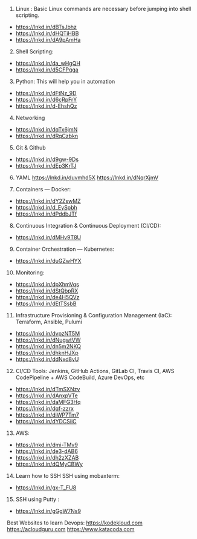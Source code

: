 1) Linux :
Basic Linux commands are necessary before jumping into shell scripting.
* https://lnkd.in/dBTsJbhz
* https://lnkd.in/dHQTiHBB
* https://lnkd.in/dA9pAmHa

2. Shell Scripting:
* https://lnkd.in/da_wHgQH
* https://lnkd.in/d5CFPgga

3. Python: This will help you in automation
* https://lnkd.in/dFtNz_9D
* https://lnkd.in/d6cRpFrY 
* https://lnkd.in/d-EhshQz

4. Networking 
* https://lnkd.in/dqTx6jmN
* https://lnkd.in/dRqCzbkn

5. Git & Github
* https://lnkd.in/d9gw-9Ds
* https://lnkd.in/dEp3KrTJ

6. YAML
https://lnkd.in/duvmhd5X
https://lnkd.in/dNqrXjmV

7. Containers — Docker:
* https://lnkd.in/dY2ZswMZ
* https://lnkd.in/d_EySpbh
* https://lnkd.in/dPddbJTf

8. Continuous Integration & Continuous Deployment (CI/CD):
* https://lnkd.in/dMHv9T8U

9. Container Orchestration — Kubernetes:
* https://lnkd.in/duGZwHYX

10. Monitoring:
* https://lnkd.in/dpXhmVqs
* https://lnkd.in/dStQbpRX
* https://lnkd.in/de4H5QVz
* https://lnkd.in/dEtTSsbB

11. Infrastructure Provisioning & Configuration Management (IaC): Terraform, Ansible, Pulumi
* https://lnkd.in/dvpzNT5M
* https://lnkd.in/dNugwtVW
* https://lnkd.in/dn5m2NKQ
* https://lnkd.in/dhknHJXp
* https://lnkd.in/ddNxd8vU

12.  CI/CD Tools: Jenkins, GitHub Actions, GitLab CI, Travis CI, AWS CodePipeline + AWS CodeBuild, Azure DevOps, etc
* https://lnkd.in/dTmSXNzv
* https://lnkd.in/dAnxpVTe
* https://lnkd.in/daMFG3Hq
* https://lnkd.in/dqf-zzrx
* https://lnkd.in/diWP7Tm7
* https://lnkd.in/dYDCSiiC

13. AWS: 
* https://lnkd.in/dmi-TMv9
* https://lnkd.in/de3-dAB6
* https://lnkd.in/dh2zXZAB
* https://lnkd.in/dQMyCBWy

14. Learn how to SSH
SSH using mobaxterm: 
* https://lnkd.in/gx-T_FU8

15. SSH using Putty :
 * https://lnkd.in/gGgW7Ns9
 
Best Websites to learn Devops:
https://kodekloud.com
https://acloudguru.com
https://www.katacoda.com